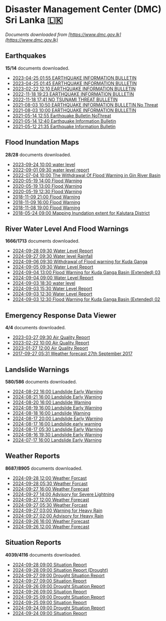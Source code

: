 # Disaster Management Center (DMC) Sri Lanka :sri_lanka:

*Documents downloaded from [https://www.dmc.gov.lk](https://www.dmc.gov.lk)*

## Earthquakes

**15/14** documents downloaded.

* [2023-04-25 01:55 EARTHQUAKE INFORMATION BULLETIN](data/earthquakes/20230425.0155.earthquake-information-bulletin.pdf)
* [2023-04-25 01:45 EARTHQUAKE INFORMATION BULLETIN](data/earthquakes/20230425.0145.earthquake-information-bulletin.pdf)
* [2023-02-22 12:10 EARTHQUAKE INFORMATION BULLETIN](data/earthquakes/20230222.1210.earthquake-information-bulletin.pdf)
* [2022-11-18 19:23 EARTHQUAKE INFORMATION BULLETIN](data/earthquakes/20221118.1923.earthquake-information-bulletin.pdf)
* [2022-11-18 17:41 NO TSUNAMI THREAT BULLETIN](data/earthquakes/20221118.1741.no-tsunami-threat-bulletin.pdf)
* [2021-08-03 10:50 EARTHQUAKE INFORMATION BULLETIN No Threat](data/earthquakes/20210803.1050.earthquake-information-bulletin-no-threat.pdf)
* [2021-08-03 10:00 EARTHQUAKE INFORMATION BULLETIN](data/earthquakes/20210803.1000.earthquake-information-bulletin.pdf)
* [2021-05-14 12:55 Earthquake Bulletin NoThreat](data/earthquakes/20210514.1255.earthquake-bulletin-nothreat.pdf)
* [2021-05-14 12:40 Earthquake Information Bulletin](data/earthquakes/20210514.1240.earthquake-information-bulletin.pdf)
* [2021-05-12 21:35 Earthquake Information Bulletin](data/earthquakes/20210512.2135.earthquake-information-bulletin.pdf)

## Flood Inundation Maps

**28/28** documents downloaded.

* [2023-09-24 10:00 water level](data/flood-inundation-maps/20230924.1000.water-level.pdf)
* [2022-09-01 09:30 water level report](data/flood-inundation-maps/20220901.0930.water-level-report.pdf)
* [2022-07-04 10:00 The Withdrawal Of Flood Warning in Gin River Basin](data/flood-inundation-maps/20220704.1000.the-withdrawal-of-flood-warning-in-gin-river-basin.pdf)
* [2020-05-19 14:00 Flood Warning](data/flood-inundation-maps/20200519.1400.flood-warning.pdf)
* [2020-05-19 13:00 Flood Warning](data/flood-inundation-maps/20200519.1300.flood-warning.pdf)
* [2020-05-19 12:30 Flood Warning](data/flood-inundation-maps/20200519.1230.flood-warning.pdf)
* [2018-11-09 21:00 Flood Warning](data/flood-inundation-maps/20181109.2100.flood-warning.PDF)
* [2018-11-09 16:00 Flood Warning](data/flood-inundation-maps/20181109.1600.flood-warning.PDF)
* [2018-11-08 19:00 Flood Warning](data/flood-inundation-maps/20181108.1900.flood-warning.PDF)
* [2018-05-24 09:00 Mapping Inundation extent for Kalutara District](data/flood-inundation-maps/20180524.0900.mapping-inundation-extent-for-kalutara-district.pdf)

## River Water Level And Flood Warnings

**1666/1713** documents downloaded.

* [2024-09-28 09:30 Water Level Report](data/river-water-level-and-flood-warnings/20240928.0930.water-level-report.jpg)
* [2024-09-27 09:30 Water level  Rainfall](data/river-water-level-and-flood-warnings/20240927.0930.water-level-rainfall.jpg)
* [2024-09-06 09:30 Withdrawal of Flood warning for Kuda Ganga](data/river-water-level-and-flood-warnings/20240906.0930.withdrawal-of-flood-warning-for-kuda-ganga.pdf)
* [2024-09-05 09:30 Water Level Report](data/river-water-level-and-flood-warnings/20240905.0930.water-level-report.jpg)
* [2024-09-04 13:00 Flood Warning for Kuda Ganga Basin (Extended) 03](data/river-water-level-and-flood-warnings/20240904.1300.flood-warning-for-kuda-ganga-basin-extended-03.pdf)
* [2024-09-04 09:00 Water Level Report](data/river-water-level-and-flood-warnings/20240904.0900.water-level-report.jpg)
* [2024-09-03 18:30 water level](data/river-water-level-and-flood-warnings/20240903.1830.water-level.jpg)
* [2024-09-03 15:30 Water Level Report](data/river-water-level-and-flood-warnings/20240903.1530.water-level-report.jpg)
* [2024-09-03 12:30 Water Level Report](data/river-water-level-and-flood-warnings/20240903.1230.water-level-report.jpg)
* [2024-09-03 12:30 Flood Warning for Kuda Ganga Basin (Extended) 02](data/river-water-level-and-flood-warnings/20240903.1230.flood-warning-for-kuda-ganga-basin-extended-02.pdf)

## Emergency Response Data Viewer

**4/4** documents downloaded.

* [2023-03-27 09:30 Air Quality Report](data/emergency-response-data-viewer/20230327.0930.air-quality-report.pdf)
* [2023-02-22 10:00 Air Quality Report](data/emergency-response-data-viewer/20230222.1000.air-quality-report.pdf)
* [2023-01-27 12:00 Air Quality Report](data/emergency-response-data-viewer/20230127.1200.air-quality-report.pdf)
* [2017-09-27 05:31 Weather forecast 27th September 2017](data/emergency-response-data-viewer/20170927.0531.weather-forecast-27th-september-2017.pdf)

## Landslide Warnings

**580/586** documents downloaded.

* [2024-08-22 16:00 Landslide Early Warning](data/landslide-warnings/20240822.1600.landslide-early-warning.pdf)
* [2024-08-21 16:00 Landslide Early Warning](data/landslide-warnings/20240821.1600.landslide-early-warning.pdf)
* [2024-08-20 16:00 Landslide Warning](data/landslide-warnings/20240820.1600.landslide-warning.pdf)
* [2024-08-19 16:00 Landslide Early Warning](data/landslide-warnings/20240819.1600.landslide-early-warning.pdf)
* [2024-08-18 16:00 Landslide Warning](data/landslide-warnings/20240818.1600.landslide-warning.pdf)
* [2024-08-17 20:00 Landslide Early Warning](data/landslide-warnings/20240817.2000.landslide-early-warning.pdf)
* [2024-08-17 16:00 Landslide early warning](data/landslide-warnings/20240817.1600.landslide-early-warning.pdf)
* [2024-08-17 05:30 Landslide Early Warning](data/landslide-warnings/20240817.0530.landslide-early-warning.pdf)
* [2024-08-16 19:30 Landslide Early Warning](data/landslide-warnings/20240816.1930.landslide-early-warning.pdf)
* [2024-07-17 16:00 Landslide Early Warning](data/landslide-warnings/20240717.1600.landslide-early-warning.pdf)

## Weather Reports

**8687/8905** documents downloaded.

* [2024-09-28 12:00 Weather Forcast](data/weather-reports/20240928.1200.weather-forcast.pdf)
* [2024-09-28 05:30 Weather Forcast](data/weather-reports/20240928.0530.weather-forcast.pdf)
* [2024-09-27 16:00 Weather Forecast](data/weather-reports/20240927.1600.weather-forecast.pdf)
* [2024-09-27 14:00 Advisory for Severe Lightning](data/weather-reports/20240927.1400.advisory-for-severe-lightning.pdf)
* [2024-09-27 12:00 Weather Forecast](data/weather-reports/20240927.1200.weather-forecast.pdf)
* [2024-09-27 05:30 Weather Forcast](data/weather-reports/20240927.0530.weather-forcast.pdf)
* [2024-09-27 03:00 Warning for Heavy Rain](data/weather-reports/20240927.0300.warning-for-heavy-rain.pdf)
* [2024-09-27 02:00 Advisory for Heavy Rain](data/weather-reports/20240927.0200.advisory-for-heavy-rain.pdf)
* [2024-09-26 16:00 Weather Forecast](data/weather-reports/20240926.1600.weather-forecast.pdf)
* [2024-09-26 12:00 Weather Forecast](data/weather-reports/20240926.1200.weather-forecast.pdf)

## Situation Reports

**4039/4116** documents downloaded.

* [2024-09-28 09:00 Situation Report](data/situation-reports/20240928.0900.situation-report.pdf)
* [2024-09-28 09:00 Situation Report (Drought)](data/situation-reports/20240928.0900.situation-report-drought.pdf)
* [2024-09-27 09:00 Drought Situation Report](data/situation-reports/20240927.0900.drought-situation-report.pdf)
* [2024-09-27 09:00 Situation Report](data/situation-reports/20240927.0900.situation-report.pdf)
* [2024-09-26 09:00 Drought Situation Report](data/situation-reports/20240926.0900.drought-situation-report.pdf)
* [2024-09-26 09:00 Situation Report](data/situation-reports/20240926.0900.situation-report.pdf)
* [2024-09-25 09:00 Drought Situation Report](data/situation-reports/20240925.0900.drought-situation-report.pdf)
* [2024-09-25 09:00 Situation Report](data/situation-reports/20240925.0900.situation-report.pdf)
* [2024-09-24 09:00 Drought Situation Report](data/situation-reports/20240924.0900.drought-situation-report.pdf)
* [2024-09-24 09:00 Situation Report](data/situation-reports/20240924.0900.situation-report.pdf)
